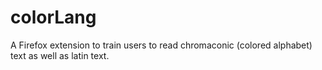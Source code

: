 # colorLang

A Firefox extension to train users to read chromaconic (colored alphabet) text as well as latin text.
